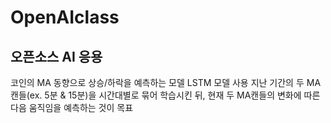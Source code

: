 # OpenAIclass
## 오픈소스 AI 응용
코인의 MA 동향으로 상승/하락을 예측하는 모델
LSTM 모델 사용
지난 기간의 두 MA캔들(ex. 5분 & 15분)을 시간대별로 묶어 학습시킨 뒤, 현재 두 MA캔들의 변화에 따른 다음 움직임을 예측하는 것이 목표

